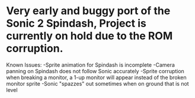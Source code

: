 # Very early and buggy port of the Sonic 2 Spindash, Project is currently on hold due to the ROM corruption.

Known Issues:
-Sprite animation for Spindash is incomplete
-Camera panning on Spindash does not follow Sonic accurately
-Sprite corruption when breaking a monitor, a 1-up monitor will appear instead of the broken monitor sprite
-Sonic "spazzes" out sometimes when on ground that is not level
